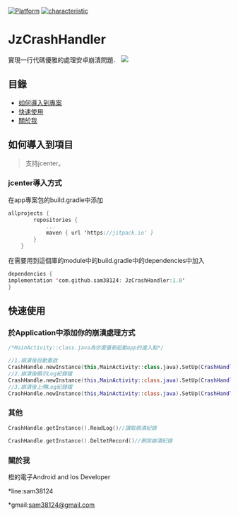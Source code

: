 [![Platform](https://img.shields.io/badge/平台-%20Android%20-brightgreen.svg)](https://github.com/sam38124)
[![characteristic](https://img.shields.io/badge/特點-%20輕量級%20%7C%20簡單易用%20%20%7C%20穩定%20-brightgreen.svg)](https://github.com/sam38124)
# JzCrashHandler
實現一行代碼優雅的處理安卓崩潰問題．
![](https://github.com/sam38124/JzCrashHandler/blob/master/IMG_mdny8p.gif)<br>
## 目錄
* [如何導入到專案](#Import)
* [快速使用](#Use)
* [關於我](#About)

<a name="Import"></a>
## 如何導入到項目
> 支持jcenter。 <br/>

### jcenter導入方式
在app專案包的build.gradle中添加
```kotlin
allprojects {
		repositories {
			...
			maven { url 'https://jitpack.io' }
		}
	}
```

在需要用到這個庫的module中的build.gradle中的dependencies中加入
```kotlin
dependencies {
implementation 'com.github.sam38124: JzCrashHandler:1.0'
}
```
<a name="Use"></a>
## 快速使用

### 於Application中添加你的崩潰處理方式 
```kotlin
/*MainActivity::class.java為你要重新起動app的進入點*/

//1.崩潰後自動重啟
CrashHandle.newInstance(this,MainActivity::class.java).SetUp(CrashHandle.RESTART)
//2.崩潰後顯示Log紀錄檔
CrashHandle.newInstance(this,MainActivity::class.java).SetUp(CrashHandle.SHOW_CRASH_MESSAGE)
//3.崩潰後上傳Log紀錄檔
CrashHandle.newInstance(this,MainActivity::class.java).SetUp(CrashHandle.UPLOAD_CRASH_MESSAGE)
```
### 其他 
```kotlin
CrashHandle.getInstance().ReadLog()//讀取崩潰紀錄

CrashHandle.getInstance().DeltetRecord()//刪除崩潰紀錄
```
<a name="About"></a>
### 關於我
橙的電子Android and Ios Developer

*line:sam38124

*gmail:sam38124@gmail.com
